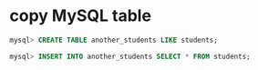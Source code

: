 # copy MySQL table

```sql
mysql> CREATE TABLE another_students LIKE students;

mysql> INSERT INTO another_students SELECT * FROM students;
```

